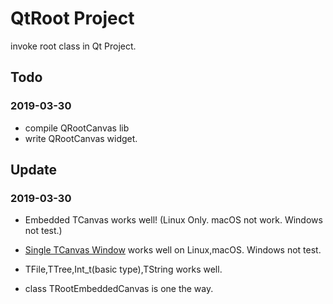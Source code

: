 # QtRoot Project

invoke root class in Qt Project.

## Todo
### 2019-03-30
- compile QRootCanvas lib
- write QRootCanvas widget.

## Update
### 2019-03-30
- Embedded TCanvas works well! (Linux Only. macOS not work. Windows not test.)
- [Single TCanvas Window](https://github.com/mission-young/QSingleTCanvas) works well on Linux,macOS. Windows not test.

- TFile,TTree,Int_t(basic type),TString works well.
- class TRootEmbeddedCanvas is one the way.
